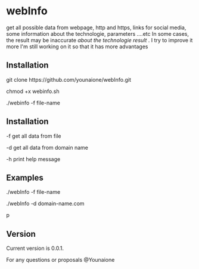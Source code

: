# webInfo
 get all possible data from webpage, http and https, links for social media,
 some information about the technologie, parameters ....etc
 In some cases, the result may be inaccurate *about the technologie result* . I try to improve it more
 I'm still working on it so that it has more advantages


## Installation
<p>git clone https://github.com/younaione/webInfo.git</p>
<p>chmod +x webinfo.sh </p>
<p>./webinfo -f file-name </p>



## Installation
<p>-f             get all data from file</p>
<p>-d             get all data from domain name</p>
<p>-h             print help message</p>
                                         

## Examples
<p>./webInfo  -f file-name </p>
<p>./webInfo  -d domain-name.com</p>p 


## Version
<p>Current version is 0.0.1.</p>



<p>For any questions or proposals @Younaione</p>





